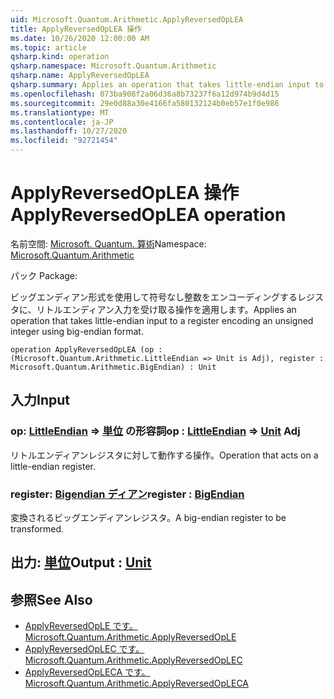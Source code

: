 ```yaml
---
uid: Microsoft.Quantum.Arithmetic.ApplyReversedOpLEA
title: ApplyReversedOpLEA 操作
ms.date: 10/26/2020 12:00:00 AM
ms.topic: article
qsharp.kind: operation
qsharp.namespace: Microsoft.Quantum.Arithmetic
qsharp.name: ApplyReversedOpLEA
qsharp.summary: Applies an operation that takes little-endian input to a register encoding an unsigned integer using big-endian format.
ms.openlocfilehash: 073ba908f2a06d36a8b73237f6a12d974b9d4d15
ms.sourcegitcommit: 29e0d88a30e4166fa580132124b0eb57e1f0e986
ms.translationtype: MT
ms.contentlocale: ja-JP
ms.lasthandoff: 10/27/2020
ms.locfileid: "92721454"
---
```

# <a name="applyreversedoplea-operation"></a><span data-ttu-id="d58be-102">ApplyReversedOpLEA 操作</span><span class="sxs-lookup"><span data-stu-id="d58be-102">ApplyReversedOpLEA operation</span></span>

<span data-ttu-id="d58be-103">名前空間: [Microsoft. Quantum. 算術](xref:Microsoft.Quantum.Arithmetic)</span><span class="sxs-lookup"><span data-stu-id="d58be-103">Namespace: [Microsoft.Quantum.Arithmetic](xref:Microsoft.Quantum.Arithmetic)</span></span>

<span data-ttu-id="d58be-104">パック [](https://nuget.org/packages/)</span><span class="sxs-lookup"><span data-stu-id="d58be-104">Package: [](https://nuget.org/packages/)</span></span>


<span data-ttu-id="d58be-105">ビッグエンディアン形式を使用して符号なし整数をエンコーディングするレジスタに、リトルエンディアン入力を受け取る操作を適用します。</span><span class="sxs-lookup"><span data-stu-id="d58be-105">Applies an operation that takes little-endian input to a register encoding an unsigned integer using big-endian format.</span></span>

```qsharp
operation ApplyReversedOpLEA (op : (Microsoft.Quantum.Arithmetic.LittleEndian => Unit is Adj), register : Microsoft.Quantum.Arithmetic.BigEndian) : Unit
```


## <a name="input"></a><span data-ttu-id="d58be-106">入力</span><span class="sxs-lookup"><span data-stu-id="d58be-106">Input</span></span>

### <a name="op--littleendian--unit-adj"></a><span data-ttu-id="d58be-107">op: [LittleEndian](xref:Microsoft.Quantum.Arithmetic.LittleEndian) => [単位](xref:microsoft.quantum.lang-ref.unit) の形容詞</span><span class="sxs-lookup"><span data-stu-id="d58be-107">op : [LittleEndian](xref:Microsoft.Quantum.Arithmetic.LittleEndian) => [Unit](xref:microsoft.quantum.lang-ref.unit) Adj</span></span>

<span data-ttu-id="d58be-108">リトルエンディアンレジスタに対して動作する操作。</span><span class="sxs-lookup"><span data-stu-id="d58be-108">Operation that acts on a little-endian register.</span></span>


### <a name="register--bigendian"></a><span data-ttu-id="d58be-109">register: [Bigendian ディアン](xref:Microsoft.Quantum.Arithmetic.BigEndian)</span><span class="sxs-lookup"><span data-stu-id="d58be-109">register : [BigEndian](xref:Microsoft.Quantum.Arithmetic.BigEndian)</span></span>

<span data-ttu-id="d58be-110">変換されるビッグエンディアンレジスタ。</span><span class="sxs-lookup"><span data-stu-id="d58be-110">A big-endian register to be transformed.</span></span>



## <a name="output--unit"></a><span data-ttu-id="d58be-111">出力: [単位](xref:microsoft.quantum.lang-ref.unit)</span><span class="sxs-lookup"><span data-stu-id="d58be-111">Output : [Unit](xref:microsoft.quantum.lang-ref.unit)</span></span>



## <a name="see-also"></a><span data-ttu-id="d58be-112">参照</span><span class="sxs-lookup"><span data-stu-id="d58be-112">See Also</span></span>

- [<span data-ttu-id="d58be-113">ApplyReversedOpLE です。</span><span class="sxs-lookup"><span data-stu-id="d58be-113">Microsoft.Quantum.Arithmetic.ApplyReversedOpLE</span></span>](xref:Microsoft.Quantum.Arithmetic.ApplyReversedOpLE)
- [<span data-ttu-id="d58be-114">ApplyReversedOpLEC です。</span><span class="sxs-lookup"><span data-stu-id="d58be-114">Microsoft.Quantum.Arithmetic.ApplyReversedOpLEC</span></span>](xref:Microsoft.Quantum.Arithmetic.ApplyReversedOpLEC)
- [<span data-ttu-id="d58be-115">ApplyReversedOpLECA です。</span><span class="sxs-lookup"><span data-stu-id="d58be-115">Microsoft.Quantum.Arithmetic.ApplyReversedOpLECA</span></span>](xref:Microsoft.Quantum.Arithmetic.ApplyReversedOpLECA)